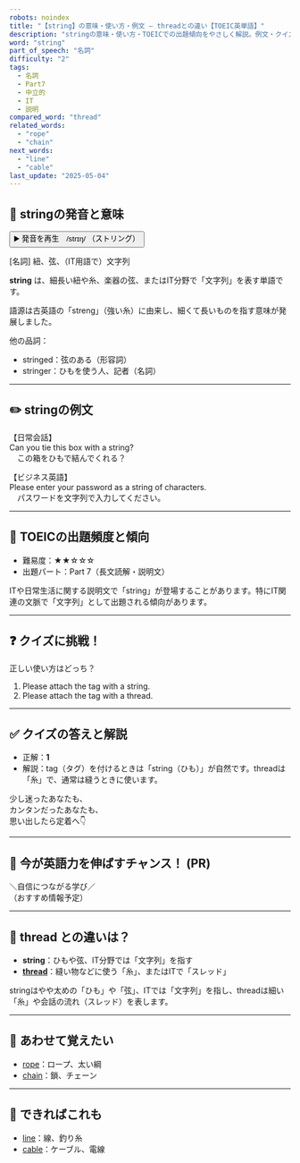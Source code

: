 ```yaml
---
robots: noindex
title: "【string】の意味・使い方・例文 ― threadとの違い【TOEIC英単語】"
description: "stringの意味・使い方・TOEICでの出題傾向をやさしく解説。例文・クイズ付きでthreadとの違いもわかりやすく学べます。"
word: "string"
part_of_speech: "名詞"
difficulty: "2"
tags:
  - 名詞
  - Part7
  - 中立的
  - IT
  - 説明
compared_word: "thread"
related_words:
  - "rope"
  - "chain"
next_words:
  - "line"
  - "cable"
last_update: "2025-05-04"
---
```


## 🔰 stringの発音と意味

<button class="play-audio" onclick="playTTS('string')">
  <span class="play-audio-main">
    ▶️ 発音を再生　/strɪŋ/
  </span>
  <span class="play-audio-sub">
    （ストリング）
  </span>
</button>

[名詞] 紐、弦、（IT用語で）文字列

**string** は、細長い紐や糸、楽器の弦、またはIT分野で「文字列」を表す単語です。

語源は古英語の「streng」（強い糸）に由来し、細くて長いものを指す意味が発展しました。

他の品詞：  
- stringed：弦のある（形容詞）
- stringer：ひもを使う人、記者（名詞）

---

## ✏️ stringの例文

【日常会話】  
Can you tie this box with a string?  
　この箱をひもで結んでくれる？

【ビジネス英語】  
Please enter your password as a string of characters.  
　パスワードを文字列で入力してください。

---

## 🎯 TOEICの出題頻度と傾向

- 難易度：★★☆☆☆
- 出題パート：Part 7（長文読解・説明文）

ITや日常生活に関する説明文で「string」が登場することがあります。特にIT関連の文脈で「文字列」として出題される傾向があります。

---

## ❓ クイズに挑戦！

正しい使い方はどっち？

1. Please attach the tag with a string.  
2. Please attach the tag with a thread.

---

## ✅ クイズの答えと解説

- 正解：**1**
- 解説：tag（タグ）を付けるときは「string（ひも）」が自然です。threadは「糸」で、通常は縫うときに使います。

少し迷ったあなたも、  
カンタンだったあなたも、  
思い出したら定着へ👇️

---

## 🚀 今が英語力を伸ばすチャンス！ (PR)

<div class="info-center">
＼自信につながる学び／<br>  
（おすすめ情報予定）
</div>

---

## 🤔  thread との違いは？

- **string**：ひもや弦、IT分野では「文字列」を指す
- **[thread](/word/thread)**：縫い物などに使う「糸」、またはITで「スレッド」

stringはやや太めの「ひも」や「弦」、ITでは「文字列」を指し、threadは細い「糸」や会話の流れ（スレッド）を表します。

---

## 🧩 あわせて覚えたい

- [rope](/word/rope)：ロープ、太い綱
- [chain](/word/chain)：鎖、チェーン

---

## 📖 できればこれも

- [line](/word/line)：線、釣り糸
- [cable](/word/cable)：ケーブル、電線

<!-- cvid: aid12_bid18 -->
